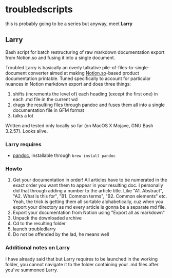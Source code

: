 # troubledscripts
this is probably going to be a series but anyway, meet **Larry**
## Larry
Bash script for batch restructuring of raw markdown documentation export from Notion.so and fusing it into a single document.

Troubled Larry is basically an overly talkative pile-of-files-to-single-document converter aimed at making [Notion.so](https://notion.so)-based product documentation printable. Tuned specifically to account for particular nuances in Notion markdown export and does three things:
1. shifts (increments the level of) each heading (except the first one) in each .md file in the current wd
2. drags the resulting files through pandoc and fuses them all into a single documentation file in GFM format
3. talks a lot

Written and tested only locally so far (on MacOS X Mojave, GNU Bash 3.2.57). Looks alive.

### Larry requires
- [pandoc](http://pandoc.org/), installable through `brew install pandoc`

### Howto
1. Get your documentation in order! All articles have to be numerated in the exact order you want them to appear in your resulting doc. I personally did that through adding a number to the article title. Like "A1. Abstract", "A2. What is this for", "B1. Common terms", "B2. Common elements" etc. Yeah, the trick is getting them all sortable alphabetically, cuz when you export your directory as md every article is gonna be a separate md file.
2. Export your documentation from Notion using "Export all as markdown"
3. Unpack the downloaded archive
4. Cd to the resulting folder
5. launch troubledlarry
6. Do not be offended by the lad, he means well

### Additional notes on Larry
I have already said that but Larry requires to be launched in the working folder, you cannot navigate it to the folder containing your .md files after you've summoned Larry.
